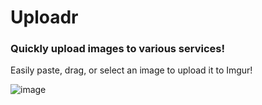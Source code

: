 # Uploadr
### Quickly upload images to various services!
Easily paste, drag, or select an image to upload it to Imgur!

![image](https://user-images.githubusercontent.com/28990589/147419740-ee9f3b05-a156-4819-943e-8a9f7710a2b3.png)
